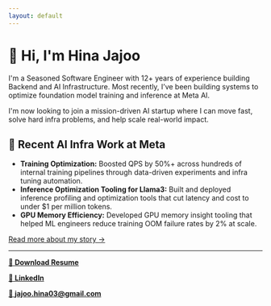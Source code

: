 ```yaml
---
layout: default
---
```


<h1 class="center-title">👋 Hi, I'm Hina Jajoo</h1>
<p class="profile-intro">
  I'm a Seasoned Software Engineer with 12+ years of experience building Backend and AI Infrastructure. Most recently, I’ve been building systems to optimize foundation model training and inference at Meta AI. 
</p>
<p class="profile-intro">
  I'm now looking to join a mission-driven AI startup where I can move fast, solve hard infra problems, and help scale real-world impact.
</p>

<h2>🧠 Recent AI Infra Work at Meta</h2>
<ul>
  <li><strong>Training Optimization:</strong> Boosted QPS by 50%+ across hundreds of internal training pipelines through data-driven experiments and infra tuning automation.</li>
  <li><strong>Inference Optimization Tooling for Llama3:</strong> Built and deployed inference profiling and optimization tools that cut latency and cost to under $1 per million tokens.</li>
  <li><strong>GPU Memory Efficiency:</strong> Developed GPU memory insight tooling that helped ML engineers reduce training OOM failure rates by 2% at scale.</li>
</ul>

<p class="profile-intro">
  <a href="/about.html">Read more about my story →</a>
</p>

---

**[📄 Download Resume](assets/Hina_Jajoo_Resume.pdf)**

**[💼 LinkedIn](https://linkedin.com/in/hinajajoo)** 

**[📧 jajoo.hina03@gmail.com](mailto:jajoo.hina03@gmail.com)**
